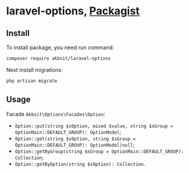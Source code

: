 # laravel-options, [Packagist](https://packagist.org/packages/akbsit/laravel-options)

## Install

To install package, you need run command:

```bash
composer require akbsit/laravel-options
```

Next install migrations:

```bash
php artisan migrate
```

## Usage

Facade `Akbsit\Options\Facades\Option`:

* `Option::put(string $sOption, mixed $value, string $sGroup = OptionMain::DEFAULT_GROUP): OptionModel`;
* `Option::get(string $sOption, string $sGroup = OptionMain::DEFAULT_GROUP): OptionModel|null`;
* `Option::getByGroup(string $sGroup = OptionMain::DEFAULT_GROUP): Collection`;
* `Option::getByOption(string $sOption): Collection`.
